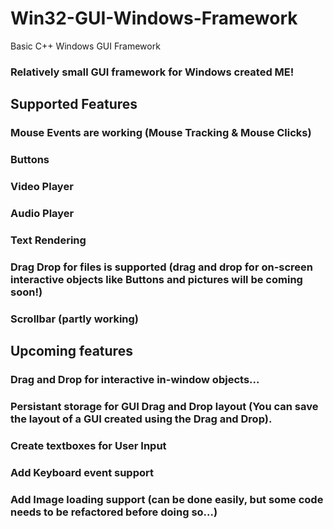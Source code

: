# Win32-GUI-Windows-Framework
Basic C++ Windows GUI Framework

### Relatively small GUI framework for Windows created ME!

## Supported Features

### Mouse Events are working (Mouse Tracking & Mouse Clicks)
### Buttons
### Video Player
### Audio Player
### Text Rendering
### Drag Drop for files is supported (drag and drop for on-screen interactive objects like Buttons and pictures will be coming soon!)
### Scrollbar (partly working)


## Upcoming features

### Drag and Drop for interactive in-window objects...
### Persistant storage for GUI Drag and Drop layout (You can save the layout of a GUI created using the Drag and Drop).
### Create textboxes for User Input
### Add Keyboard event support
### Add Image loading support (can be done easily, but some code needs to be refactored before doing so...)
